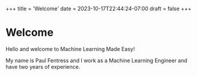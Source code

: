 +++
title = 'Welcome'
date = 2023-10-17T22:44:24-07:00
draft = false
+++

# Welcome

Hello and welcome to Machine Learning Made Easy!

My name is Paul Fentress and I work as a Machine Learning Engineer and have 
two years of experience. 
